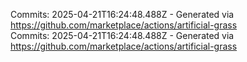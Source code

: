 Commits: 2025-04-21T16:24:48.488Z - Generated via https://github.com/marketplace/actions/artificial-grass
<br>
Commits: 2025-04-21T16:24:48.488Z - Generated via https://github.com/marketplace/actions/artificial-grass
<br>
